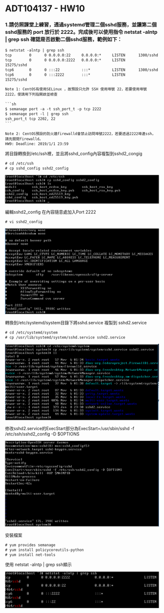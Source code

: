 # ADT104137 - HW10

### 1.請仿照課堂上練習，透過systemd管理二個sshd服務，並讓第二個sshd服務的 port 放行於 2222。完成後可以使用指令 netstat -alntp | grep ssh 確認是否啟動二個sshd服務，範例如下：
<pre><code>$ netstat -alntp | grep ssh
tcp        0      0 0.0.0.0:22     0.0.0.0:*     LISTEN      1300/sshd
tcp        0      0 0.0.0.0:2222   0.0.0.0:*     LISTEN      15275/sshd
tcp6       0      0 :::22          :::*          LISTEN      1300/sshd
tcp6       0      0 :::2222        :::*          LISTEN      15275/sshd</code></pre>

<pre><code>Note 1: CentOS有使用SELinux ，故預設只允許 SSH 使用埠號 22，若要使用埠號 2222，使請用下列指開啟並檢查

```sh
$ semanage port -a -t ssh_port_t -p tcp 2222
$ semanage port -l | grep ssh
ssh_port_t tcp 2202, 22
```  

Note 2: CentOS預設的防火牆firewalld會禁止訪問埠號2222，若要透過2222埠連ssh，請先關閉firewalld。
HW9: Deadline: 2019/1/1 23:59</code></pre>

將目錄轉換到/etc/ssh裡，並且將sshd_config內容複製到sshd2_congig
<pre><code># cd /etc/ssh
# cp sshd_config sshd2_config</code></pre>
![01](pic9/01.PNG)

編輯sshd2_config 在內容隨意處加入Port 2222
<pre><code># vi sshd2_config</code></pre>
![02](pic9/02.PNG)

轉換到/etc/systemd/system目錄下將sshd.service 複製到 sshd2.service
<pre><code># cd /etc/systemd/system
# cp /usr/lib/systemd/system/sshd.service sshd2.service</code></pre>
![03](pic9/03.PNG)

修改sshd2.service的ExecStart部分為ExecStart=/usr/sbin/sshd -f /etc/ssh/sshd2_config -D $OPTIONS

![04](pic9/04.PNG)

安裝檔案
<pre><code># yum provides semanage
# yum install policycoreutils-python
# yum install net-tools</code></pre>

使用 netstat -alntp | grep ssh顯示

![05](pic9/05.PNG)
